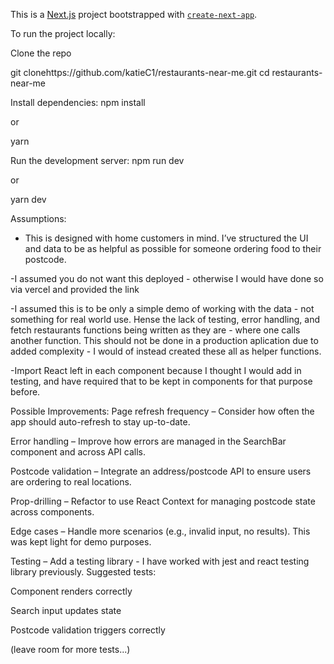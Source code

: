 This is a [Next.js](https://nextjs.org) project bootstrapped with [`create-next-app`](https://nextjs.org/docs/app/api-reference/cli/create-next-app).

To run the project locally:

Clone the repo

git clonehttps://github.com/katieC1/restaurants-near-me.git
cd restaurants-near-me

Install dependencies:
npm install

or

yarn

Run the development server:
npm run dev

or

yarn dev

Assumptions:

- This is designed with home customers in mind. I’ve structured the UI and data to be as helpful as possible for someone ordering food to their postcode.

-I assumed you do not want this deployed - otherwise I would have done so via vercel and provided the link

-I assumed this is to be only a simple demo of working with the data - not something for real world use. Hense the lack of testing, error handling, and fetch restaurants functions
being written as they are - where one calls another function. This should not be done in a production aplication due to added complexity - I would of instead created these all as helper functions.

-Import React left in each component because I thought I would add in testing, and have required that to be kept in components for that purpose before.

Possible Improvements:
Page refresh frequency – Consider how often the app should auto-refresh to stay up-to-date.

Error handling – Improve how errors are managed in the SearchBar component and across API calls.

Postcode validation – Integrate an address/postcode API to ensure users are ordering to real locations.

Prop-drilling – Refactor to use React Context for managing postcode state across components.

Edge cases – Handle more scenarios (e.g., invalid input, no results). This was kept light for demo purposes.

Testing – Add a testing library - I have worked with jest and react testing library previously. Suggested tests:

Component renders correctly

Search input updates state

Postcode validation triggers correctly

(leave room for more tests...)
